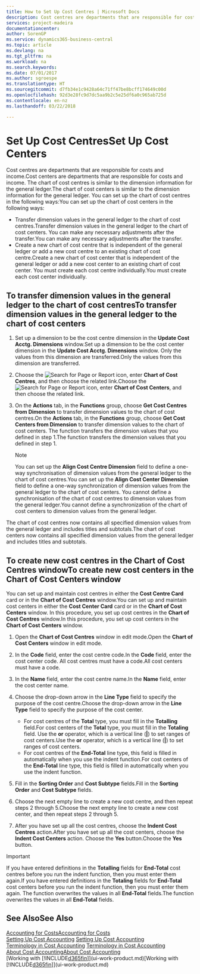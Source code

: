 ```yaml
---
title: How to Set Up Cost Centres | Microsoft Docs
description: Cost centres are departments that are responsible for costs and income. The chart of cost centres is similar to the dimension information for the general ledger.
services: project-madeira
documentationcenter: 
author: SorenGP
ms.service: dynamics365-business-central
ms.topic: article
ms.devlang: na
ms.tgt_pltfrm: na
ms.workload: na
ms.search.keywords: 
ms.date: 07/01/2017
ms.author: sgroespe
ms.translationtype: HT
ms.sourcegitcommit: d7fb34e1c9428a64c71ff47be8bcff174649c00d
ms.openlocfilehash: 92d3e28fc9d7dc5aa9b2c5e25df6a0c965ab725d
ms.contentlocale: en-nz
ms.lasthandoff: 03/22/2018

---
```

# <a name="set-up-cost-centers"></a><span data-ttu-id="51b60-104">Set Up Cost Centres</span><span class="sxs-lookup"><span data-stu-id="51b60-104">Set Up Cost Centers</span></span>
<span data-ttu-id="51b60-105">Cost centres are departments that are responsible for costs and income.</span><span class="sxs-lookup"><span data-stu-id="51b60-105">Cost centers are departments that are responsible for costs and income.</span></span> <span data-ttu-id="51b60-106">The chart of cost centres is similar to the dimension information for the general ledger.</span><span class="sxs-lookup"><span data-stu-id="51b60-106">The chart of cost centers is similar to the dimension information for the general ledger.</span></span> <span data-ttu-id="51b60-107">You can set up the chart of cost centres in the following ways:</span><span class="sxs-lookup"><span data-stu-id="51b60-107">You can set up the chart of cost centers in the following ways:</span></span>  

-   <span data-ttu-id="51b60-108">Transfer dimension values in the general ledger to the chart of cost centres.</span><span class="sxs-lookup"><span data-stu-id="51b60-108">Transfer dimension values in the general ledger to the chart of cost centers.</span></span> <span data-ttu-id="51b60-109">You can make any necessary adjustments after the transfer.</span><span class="sxs-lookup"><span data-stu-id="51b60-109">You can make any necessary adjustments after the transfer.</span></span>  
-   <span data-ttu-id="51b60-110">Create a new chart of cost centre that is independent of the general ledger or add a new cost centre to an existing chart of cost centre.</span><span class="sxs-lookup"><span data-stu-id="51b60-110">Create a new chart of cost center that is independent of the general ledger or add a new cost center to an existing chart of cost center.</span></span> <span data-ttu-id="51b60-111">You must create each cost centre individually.</span><span class="sxs-lookup"><span data-stu-id="51b60-111">You must create each cost center individually.</span></span>  

## <a name="to-transfer-dimension-values-in-the-general-ledger-to-the-chart-of-cost-centers"></a><span data-ttu-id="51b60-112">To transfer dimension values in the general ledger to the chart of cost centres</span><span class="sxs-lookup"><span data-stu-id="51b60-112">To transfer dimension values in the general ledger to the chart of cost centers</span></span>  
1.  <span data-ttu-id="51b60-113">Set up a dimension to be the cost centre dimension in the **Update Cost Acctg. Dimensions** window.</span><span class="sxs-lookup"><span data-stu-id="51b60-113">Set up a dimension to be the cost center dimension in the **Update Cost Acctg. Dimensions** window.</span></span> <span data-ttu-id="51b60-114">Only the values from this dimension are transferred.</span><span class="sxs-lookup"><span data-stu-id="51b60-114">Only the values from this dimension are transferred.</span></span>  
2.  <span data-ttu-id="51b60-115">Choose the ![Search for Page or Report](media/ui-search/search_small.png "Search for Page or Report icon") icon, enter **Chart of Cost Centres**, and then choose the related link.</span><span class="sxs-lookup"><span data-stu-id="51b60-115">Choose the ![Search for Page or Report](media/ui-search/search_small.png "Search for Page or Report icon") icon, enter **Chart of Cost Centers**, and then choose the related link.</span></span>  
3.  <span data-ttu-id="51b60-116">On the **Actions** tab, in the **Functions** group, choose **Get Cost Centres from Dimension** to transfer dimension values to the chart of cost centres.</span><span class="sxs-lookup"><span data-stu-id="51b60-116">On the **Actions** tab, in the **Functions** group, choose **Get Cost Centers from Dimension** to transfer dimension values to the chart of cost centers.</span></span> <span data-ttu-id="51b60-117">The function transfers the dimension values that you defined in step 1.</span><span class="sxs-lookup"><span data-stu-id="51b60-117">The function transfers the dimension values that you defined in step 1.</span></span>  

    > [!NOTE]  
    >  <span data-ttu-id="51b60-118">You can set up the **Align Cost Centre Dimension**  field to define a one-way synchronisation of dimension values from the general ledger to the chart of cost centres.</span><span class="sxs-lookup"><span data-stu-id="51b60-118">You can set up the **Align Cost Center Dimension**  field to define a one-way synchronization of dimension values from the general ledger to the chart of cost centers.</span></span> <span data-ttu-id="51b60-119">You cannot define a synchronisation of the chart of cost centres to dimension values from the general ledger.</span><span class="sxs-lookup"><span data-stu-id="51b60-119">You cannot define a synchronization of the chart of cost centers to dimension values from the general ledger.</span></span>  

<span data-ttu-id="51b60-120">The chart of cost centres now contains all specified dimension values from the general ledger and includes titles and subtotals.</span><span class="sxs-lookup"><span data-stu-id="51b60-120">The chart of cost centers now contains all specified dimension values from the general ledger and includes titles and subtotals.</span></span>  

## <a name="to-create-new-cost-centers-in-the-chart-of-cost-centers-window"></a><span data-ttu-id="51b60-121">To create new cost centres in the Chart of Cost Centres window</span><span class="sxs-lookup"><span data-stu-id="51b60-121">To create new cost centers in the Chart of Cost Centers window</span></span>  
<span data-ttu-id="51b60-122">You can set up and maintain cost centres in either the **Cost Centre Card** card or in the **Chart of Cost Centres** window.</span><span class="sxs-lookup"><span data-stu-id="51b60-122">You can set up and maintain cost centers in either the **Cost Center Card** card or in the **Chart of Cost Centers** window.</span></span> <span data-ttu-id="51b60-123">In this procedure, you set up cost centres in the **Chart of Cost Centres** window.</span><span class="sxs-lookup"><span data-stu-id="51b60-123">In this procedure, you set up cost centers in the **Chart of Cost Centers** window.</span></span>  

1. <span data-ttu-id="51b60-124">Open the **Chart of Cost Centres** window in edit mode.</span><span class="sxs-lookup"><span data-stu-id="51b60-124">Open the **Chart of Cost Centers** window in edit mode.</span></span>  
2. <span data-ttu-id="51b60-125">In the **Code** field, enter the cost centre code.</span><span class="sxs-lookup"><span data-stu-id="51b60-125">In the **Code** field, enter the cost center code.</span></span> <span data-ttu-id="51b60-126">All cost centres must have a code.</span><span class="sxs-lookup"><span data-stu-id="51b60-126">All cost centers must have a code.</span></span>  
3. <span data-ttu-id="51b60-127">In the **Name** field, enter the cost centre name.</span><span class="sxs-lookup"><span data-stu-id="51b60-127">In the **Name** field, enter the cost center name.</span></span>  
4. <span data-ttu-id="51b60-128">Choose the drop-down arrow in the **Line Type** field to specify the purpose of the cost centre.</span><span class="sxs-lookup"><span data-stu-id="51b60-128">Choose the drop-down arrow in the **Line Type** field to specify the purpose of the cost center.</span></span>  

    - <span data-ttu-id="51b60-129">For cost centres of the **Total** type, you must fill in the **Totalling** field.</span><span class="sxs-lookup"><span data-stu-id="51b60-129">For cost centers of the **Total** type, you must fill in the **Totaling** field.</span></span> <span data-ttu-id="51b60-130">Use the **or** operator, which is a vertical line (**&#124;**) to set ranges of cost centers.</span><span class="sxs-lookup"><span data-stu-id="51b60-130">Use the **or** operator, which is a vertical line (**&#124;**) to set ranges of cost centers.</span></span>  
    - <span data-ttu-id="51b60-131">For cost centres of the **End-Total** line type, this field is filled in automatically when you use the indent function.</span><span class="sxs-lookup"><span data-stu-id="51b60-131">For cost centers of the **End-Total** line type, this field is filled in automatically when you use the indent function.</span></span>  
5.  <span data-ttu-id="51b60-132">Fill in the **Sorting Order** and **Cost Subtype** fields.</span><span class="sxs-lookup"><span data-stu-id="51b60-132">Fill in the **Sorting Order** and **Cost Subtype** fields.</span></span>  
6.  <span data-ttu-id="51b60-133">Choose the next empty line to create a new cost centre, and then repeat steps 2 through 5.</span><span class="sxs-lookup"><span data-stu-id="51b60-133">Choose the next empty line to create a new cost center, and then repeat steps 2 through 5.</span></span>  
7.  <span data-ttu-id="51b60-134">After you have set up all the cost centres, choose the **Indent Cost Centres** action.</span><span class="sxs-lookup"><span data-stu-id="51b60-134">After you have set up all the cost centers, choose the **Indent Cost Centers** action.</span></span> <span data-ttu-id="51b60-135">Choose the **Yes** button.</span><span class="sxs-lookup"><span data-stu-id="51b60-135">Choose the **Yes** button.</span></span>  

> [!IMPORTANT]  
>  <span data-ttu-id="51b60-136">If you have entered definitions in the **Totalling** fields for **End-Total** cost centres before you run the indent function, then you must enter them again.</span><span class="sxs-lookup"><span data-stu-id="51b60-136">If you have entered definitions in the **Totaling** fields for **End-Total** cost centers before you run the indent function, then you must enter them again.</span></span> <span data-ttu-id="51b60-137">The function overwrites the values in all **End-Total** fields.</span><span class="sxs-lookup"><span data-stu-id="51b60-137">The function overwrites the values in all **End-Total** fields.</span></span>  

## <a name="see-also"></a><span data-ttu-id="51b60-138">See Also</span><span class="sxs-lookup"><span data-stu-id="51b60-138">See Also</span></span>  
[<span data-ttu-id="51b60-139">Accounting for Costs</span><span class="sxs-lookup"><span data-stu-id="51b60-139">Accounting for Costs</span></span>](finance-manage-cost-accounting.md)  
<span data-ttu-id="51b60-140">[Setting Up Cost Accounting](finance-set-up-cost-accounting.md) </span><span class="sxs-lookup"><span data-stu-id="51b60-140">[Setting Up Cost Accounting](finance-set-up-cost-accounting.md) </span></span>  
<span data-ttu-id="51b60-141">[Terminology in Cost Accounting](finance-terminology-in-cost-accounting.md) </span><span class="sxs-lookup"><span data-stu-id="51b60-141">[Terminology in Cost Accounting](finance-terminology-in-cost-accounting.md) </span></span>  
[<span data-ttu-id="51b60-142">About Cost Accounting</span><span class="sxs-lookup"><span data-stu-id="51b60-142">About Cost Accounting</span></span>](finance-about-cost-accounting.md)  
<span data-ttu-id="51b60-143">[Working with [!INCLUDE[d365fin](includes/d365fin_md.md)]](ui-work-product.md)</span><span class="sxs-lookup"><span data-stu-id="51b60-143">[Working with [!INCLUDE[d365fin](includes/d365fin_md.md)]](ui-work-product.md)</span></span>

